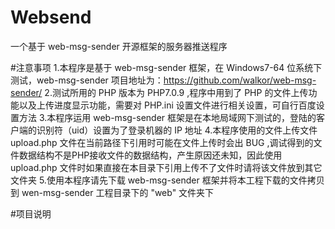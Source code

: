 # Websend
一个基于 web-msg-sender 开源框架的服务器推送程序

#注意事项
1.本程序是基于 web-msg-sender 框架，在 Windows7-64 位系统下测试，web-msg-sender 项目地址为：<hrf>https://github.com/walkor/web-msg-sender/</hrf>
2.测试所用的 PHP 版本为 PHP7.0.9 ,程序中用到了 PHP 的文件上传功能以及上传进度显示功能，需要对 PHP.ini 设置文件进行相关设置，可自行百度设置方法
3.本程序运用 web-msg-sender 框架是在本地局域网下测试的，登陆的客户端的识别符（uid）设置为了登录机器的 IP 地址
4.本程序使用的文件上传文件 upload.php 文件在当前路径下引用时可能在文件上传时会出 BUG ,调试得到的文件数据结构不是PHP接收文件的数据结构，产生原因还未知，因此使用 upload.php 文件时如果直接在本目录下引用上传不了文件时请将该文件放到其它文件夹
5.使用本程序请先下载 web-msg-sender 框架并将本工程下载的文件拷贝到 wen-msg-sender 工程目录下的 "web" 文件夹下

#项目说明
